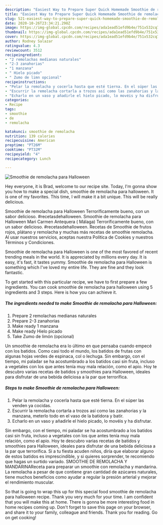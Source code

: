 ```yaml
---
description: "Easiest Way to Prepare Super Quick Homemade Smoothie de remolacha para Halloween"
title: "Easiest Way to Prepare Super Quick Homemade Smoothie de remolacha para Halloween"
slug: 521-easiest-way-to-prepare-super-quick-homemade-smoothie-de-remolacha-para-halloween
date: 2020-10-26T23:34:21.298Z
image: https://img-global.cpcdn.com/recipes/ada1ead51efd9b4e/751x532cq70/smoothie-de-remolacha-para-halloween-foto-principal.jpg
thumbnail: https://img-global.cpcdn.com/recipes/ada1ead51efd9b4e/751x532cq70/smoothie-de-remolacha-para-halloween-foto-principal.jpg
cover: https://img-global.cpcdn.com/recipes/ada1ead51efd9b4e/751x532cq70/smoothie-de-remolacha-para-halloween-foto-principal.jpg
author: Rodney Salazar
ratingvalue: 4.3
reviewcount: 3512
recipeingredient:
- "2 remolachas medianas naturales"
- "2-3 zanahorias"
- "1 manzana"
- " Hielo picado"
- " Zumo de limn opcional"
recipeinstructions:
- "Pelar la remolacha y cocerla hasta que esté tierna. En el súper las venden ya cocidas."
- "Escurrir la remolacha cortarla a trozos así como las zanahorias y la manzana, meterlo todo en el vaso de la batidora y batir."
- "Echarlo en un vaso y añadirle el hielo picado, lo movéis y ha disfrutar."
categories:
- Recipe
tags:
- smoothie
- de
- remolacha

katakunci: smoothie de remolacha 
nutrition: 139 calories
recipecuisine: American
preptime: "PT26M"
cooktime: "PT32M"
recipeyield: "4"
recipecategory: Lunch

---
```



![Smoothie de remolacha para Halloween](https://img-global.cpcdn.com/recipes/ada1ead51efd9b4e/751x532cq70/smoothie-de-remolacha-para-halloween-foto-principal.jpg)

Hey everyone, it is Brad, welcome to our recipe site. Today, I'm gonna show you how to make a special dish, smoothie de remolacha para halloween. It is one of my favorites. This time, I will make it a bit unique. This will be really delicious.

Smoothie de remolacha para Halloween Terroríficamente bueno, con un sabor delicioso. #recetasdehalloween. Smoothie de remolacha para Halloween Mari Carmen Antequera ( Málaga) Terroríficamente bueno, con un sabor delicioso. #recetasdehalloween. Recetas de Smoothie de frutos rojos, plátano y remolacha y muchas más recetas de smoothie remolacha. Al usar nuestros servicios, aceptas nuestra Política de Cookies y nuestros Términos y Condiciones.

Smoothie de remolacha para Halloween is one of the most favored of recent trending meals in the world. It is appreciated by millions every day. It is easy, it's fast, it tastes yummy. Smoothie de remolacha para Halloween is something which I've loved my entire life. They are fine and they look fantastic.


To get started with this particular recipe, we have to first prepare a few ingredients. You can cook smoothie de remolacha para halloween using 5 ingredients and 3 steps. Here is how you can achieve it.

<!--inarticleads1-->

##### The ingredients needed to make Smoothie de remolacha para Halloween:

1. Prepare 2 remolachas medianas naturales
1. Prepare 2-3 zanahorias
1. Make ready 1 manzana
1. Make ready  Hielo picado
1. Take  Zumo de limón (opcional)


Un smoothie de remolacha era lo último en que pensaba cuando empecé con los batidos. Como casi todo el mundo, los batidos de frutas con algunas hojas verdes de espinaca, col o lechuga. Sin embargo, con el tiempo, mi paladar se ha acostumbrado a los batidos casi sin fruta, incluso a vegetales con los que antes tenía muy mala relación, como el apio. Hoy te descubro varias recetas de batidos y smoothies para Halloween, ideales para disfrutar de una bebida deliciosa a la par que terrorífica. 

<!--inarticleads2-->

##### Steps to make Smoothie de remolacha para Halloween:

1. Pelar la remolacha y cocerla hasta que esté tierna. En el súper las venden ya cocidas.
1. Escurrir la remolacha cortarla a trozos así como las zanahorias y la manzana, meterlo todo en el vaso de la batidora y batir.
1. Echarlo en un vaso y añadirle el hielo picado, lo movéis y ha disfrutar.


Sin embargo, con el tiempo, mi paladar se ha acostumbrado a los batidos casi sin fruta, incluso a vegetales con los que antes tenía muy mala relación, como el apio. Hoy te descubro varias recetas de batidos y smoothies para Halloween, ideales para disfrutar de una bebida deliciosa a la par que terrorífica. Si a tu fiesta acuden niños, diría que elaborar alguno de estos batidos es imprescindible, y si quieres sorprender, te recomiendo que hagas un surtido variado. SMOOTHIE DE REMOLACHA Y MANDARINAReceta para preparar un smoothie con remolacha y mandarina. La remolacha a pesar de que contiene gran cantidad de azúcares naturales, tiene muchos beneficios como ayudar a regular la presión arterial y mejorar el rendimiento muscular. 

So that is going to wrap this up for this special food smoothie de remolacha para halloween recipe. Thank you very much for your time. I am confident that you will make this at home. There is gonna be more interesting food in home recipes coming up. Don't forget to save this page on your browser, and share it to your family, colleague and friends. Thank you for reading. Go on get cooking!

